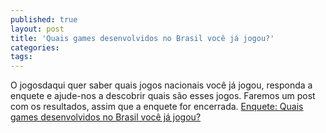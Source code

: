 ```yaml
---
published: true
layout: post
title: 'Quais games desenvolvidos no Brasil você já jogou?'
categories: 
tags: 
---
```

O jogosdaqui quer saber quais jogos nacionais voc&#234; j&#225; jogou, responda a enquete e ajude-nos a descobrir quais s&#227;o esses jogos.
Faremos um post com os resultados, assim que a enquete for encerrada.
<a href="http://goo.gl/ycVZU" target="_blank">Enquete: Quais games desenvolvidos no Brasil voc&#234; j&#225; jogou?</a>

